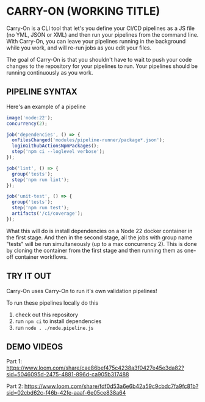 # CARRY-ON (WORKING TITLE)

Carry-On is a CLI tool that let's you define your CI/CD pipelines as a JS file (no YML, JSON or XML) and then run your pipelines from the command line. With Carry-On, you can leave your pipelines running in the background while you work, and will re-run jobs as you edit your files.  

The goal of Carry-On is that you shouldn't have to wait to push your code changes to the repository for your pipelines to run. Your pipelines should be running continuously as you work.

## PIPELINE SYNTAX

Here's an example of a pipeline

```javascript
image('node:22');
concurrency(2);

job('dependencies', () => {
  onFilesChanged('modules/pipeline-runner/package*.json');
  loginGithubActionsNpmPackages();
  step('npm ci --loglevel verbose');
});

job('lint', () => {
  group('tests');
  step('npm run lint');
});

job('unit-test', () => {
  group('tests');
  step('npm run test');
  artifacts('/ci/coverage');
});
```

What this will do is install dependencies on a Node 22 docker container in the first stage. And then in the second stage, all the jobs with group name "tests" will be run simultaneously (up to a max concurrency 2). This is done by cloning the container from the first stage and then running them as one-off container workflows.

## TRY IT OUT

Carry-On uses Carry-On to run it's own validation pipelines!

To run these pipelines locally do this
1) check out this repository
2) run `npm ci` to install dependencies
3) run `node . ./node.pipeline.js`

## DEMO VIDEOS

Part 1: https://www.loom.com/share/cae86bef475c4238a3f0427e45e3da82?sid=5046095d-2475-4881-896d-ca905b317488

Part 2: https://www.loom.com/share/fdf0d53a6e6b42a59c9cbdc7fa9fc81b?sid=02cbd62c-f46b-42fe-aaaf-6e05ce838a64